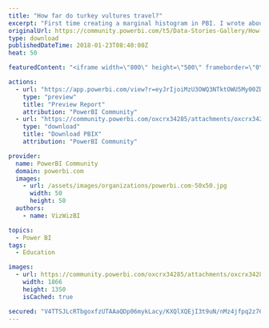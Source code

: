 ```yaml
---
title: "How far do turkey vultures travel?"
excerpt: "First time creating a marginal histogram in PBI. I wrote about the pros and cons on my blog ."
originalUrl: https://community.powerbi.com/t5/Data-Stories-Gallery/How-far-do-turkey-vultures-travel/m-p/343737
type: download
publishedDateTime: 2018-01-23T08:40:00Z
heat: 50

featuredContent: "<iframe width=\"800\" height=\"500\" frameborder=\"0\" src=\"https://app.powerbi.com/view?r=eyJrIjoiMzU3OWQ3NTktOWU5My00ZDg5LWJiM2ItMWFlODZjYzVmNmQ0IiwidCI6ImNlZjk5OTUzLWM0OTYtNGE4MS1iMDYxLTNlYmU1ODRjY2ZjYyIsImMiOjh9\"></iframe>"

actions:
  - url: "https://app.powerbi.com/view?r=eyJrIjoiMzU3OWQ3NTktOWU5My00ZDg5LWJiM2ItMWFlODZjYzVmNmQ0IiwidCI6ImNlZjk5OTUzLWM0OTYtNGE4MS1iMDYxLTNlYmU1ODRjY2ZjYyIsImMiOjh9"
    type: "preview"
    title: "Preview Report"
    attribution: "PowerBI Community"
  - url: "https://community.powerbi.com/oxcrx34285/attachments/oxcrx34285/DataStoriesGallery/1507/2/Turkey%20Vulture%20Migration.pbix"
    type: "download"
    title: "Download PBIX"
    attribution: "PowerBI Community"

provider:
  name: PowerBI Community
  domain: powerbi.com
  images:
    - url: /assets/images/organizations/powerbi.com-50x50.jpg
      width: 50
      height: 50
  authors:
    - name: VizWizBI

topics:
  - Power BI
tags:
  - Education

images:
  - url: https://community.powerbi.com/oxcrx34285/attachments/oxcrx34285/DataStoriesGallery/1507/1/Turkey%20Vultures%20PBI.png
    width: 1866
    height: 1350
    isCached: true

secured: "V4TTSJLcRTbgoxfzUTAAaQDp06mykLacy/KXQlXQEjI3t9uN/nMz4jfpq2z768MyqWOUu922gXeuAv6afVAtVzyUGEotE20fC1tnlb5ZJ1i5RDHKSk8rBhhh1fAO1oZUE7VGzDBNb7cI2IMdh5Oq0+UgFxC59dbVYc+5IK44QJte2lxKxoRFzlkMfe7yPhz8rzyfUsCsP/Ky+qrijYqcR4P7uWlYZdNnbdQ4pEavAr+7H+GsB7Oc45Je8jc5GwrddU8oGAQT0O15XORgw7W0wAbP2BiTGJNwaPmqzVtdZmmGPDk/7G7B/EdbUPTHcf+SgXA6nTmEDvRS8BNBk+f0fTM7XSMb/ufzjwkXdl8cZu5/TesxXjcn4s209QkN0sVJQhpXh1aTEByaeR7QJRrvkcF64nQKF/lWTmdHTHmL7X4j2HXWGpi4auaHEQ2UD490;HVDG795hFSO9TyXSXCM6ww=="
---
```


